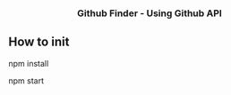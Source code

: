 <h3 align="center">
  Github Finder - Using Github API
</h3>

## How to init

npm install

npm start


